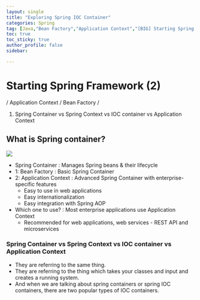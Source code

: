 ```yaml
---
layout: single
title: "Exploring Spring IOC Container"
categories: Spring
tag: [Java,"Bean Factory","Application Context","[BIG] Starting Spring Framework"]
toc: true
toc_sticky: true
author_profile: false
sidebar:

---
```

# Starting Spring Framework (2)
/ Application Context / Bean Factory /

1. Spring Container vs Spring Context vs IOC container vs Application Context

## What is Spring container?

![](https://i.imgur.com/ePdLMID.png)

- Spring Container : Manages Spring beans & their lifecycle
- 1: Bean Factory : Basic Spring Container
- 2: Application Context : Advanced Spring Container with enterprise-specific features
	- Easy to use in web applications
	- Easy internationalization
	- Easy integration with Spring AOP
- Which one to use? : Most enterprise applications use Application Context
	- Recommended for web applications, web services - REST API and microservices

### Spring Container vs Spring Context vs IOC container vs Application Context 
- They are referring to the same thing.
- They are referring to the thing which takes your classes and input and creates a running system.
- And when we are talking about spring containers or spring IOC containers, there are two popular types of IOC containers.
